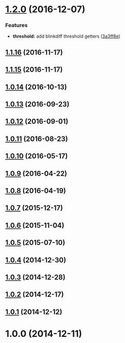 <a name="1.2.0"></a>
# [1.2.0](https://github.com/koola/pix-diff/compare/v1.1.16...v1.2.0) (2016-12-07)


### Features

* **threshold:** add blinkdiff threshold getters ([3a3ff8e](https://github.com/koola/pix-diff/commit/3a3ff8e))



<a name="1.1.16"></a>
## [1.1.16](https://github.com/koola/pix-diff/compare/v1.1.15...v1.1.16) (2016-11-17)



<a name="1.1.15"></a>
## [1.1.15](https://github.com/koola/pix-diff/compare/v1.0.14...v1.1.15) (2016-11-17)



<a name="1.0.14"></a>
## [1.0.14](https://github.com/koola/pix-diff/compare/v1.0.13...v1.0.14) (2016-10-13)



<a name="1.0.13"></a>
## [1.0.13](https://github.com/koola/pix-diff/compare/v1.0.12...v1.0.13) (2016-09-23)



<a name="1.0.12"></a>
## [1.0.12](https://github.com/koola/pix-diff/compare/v1.0.11...v1.0.12) (2016-09-01)



<a name="1.0.11"></a>
## [1.0.11](https://github.com/koola/pix-diff/compare/v1.0.10...v1.0.11) (2016-08-23)



<a name="1.0.10"></a>
## [1.0.10](https://github.com/koola/pix-diff/compare/v1.0.9...v1.0.10) (2016-05-17)



<a name="1.0.9"></a>
## [1.0.9](https://github.com/koola/pix-diff/compare/v1.0.8...v1.0.9) (2016-04-22)



<a name="1.0.8"></a>
## [1.0.8](https://github.com/koola/pix-diff/compare/v1.0.7...v1.0.8) (2016-04-19)



<a name="1.0.7"></a>
## [1.0.7](https://github.com/koola/pix-diff/compare/v1.0.6...v1.0.7) (2015-12-17)



<a name="1.0.6"></a>
## [1.0.6](https://github.com/koola/pix-diff/compare/v1.0.5...v1.0.6) (2015-11-04)



<a name="1.0.5"></a>
## [1.0.5](https://github.com/koola/pix-diff/compare/v1.0.4...v1.0.5) (2015-07-10)



<a name="1.0.4"></a>
## [1.0.4](https://github.com/koola/pix-diff/compare/v1.0.3...v1.0.4) (2014-12-30)



<a name="1.0.3"></a>
## [1.0.3](https://github.com/koola/pix-diff/compare/v1.0.2...v1.0.3) (2014-12-28)



<a name="1.0.2"></a>
## [1.0.2](https://github.com/koola/pix-diff/compare/v1.0.1...v1.0.2) (2014-12-17)



<a name="1.0.1"></a>
## [1.0.1](https://github.com/koola/pix-diff/compare/v1.0.0...v1.0.1) (2014-12-12)



<a name="1.0.0"></a>
# 1.0.0 (2014-12-11)



